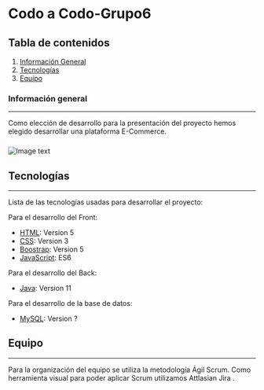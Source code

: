 # Codo a Codo-Grupo6

## Tabla de contenidos
1. [Información General](#información-general)
2. [Tecnologías](#tecnologías)
3. [Equipo](#equipo)
### Información general
***
Como elección de desarrollo para la presentación del proyecto hemos elegido desarrollar una plataforma E-Commerce. 
### 
![Image text](http://www.cuarto.com.ar/cuarto/wp-content/uploads/2022/05/comercio-electronico-696x418.jpg)
## Tecnologías
***
Lista de las tecnologías usadas para desarrollar el proyecto:

Para el desarrollo del Front:
* [HTML](https://example.com): Version 5
* [CSS](https://example.com): Version 3
* [Boostrap](https://example.com): Version 5
* [JavaScript](https://example.com): ES6

Para el desarrollo del Back:
* [Java](https://example.com): Version 11

Para el desarrollo de la base de datos:
* [MySQL](https://example.com): Version ?

## Equipo
***
Para la organización del equipo se utiliza la metodología Ágil Scrum. Como herramienta visual para poder aplicar Scrum utilizamos Attlasian Jira .
